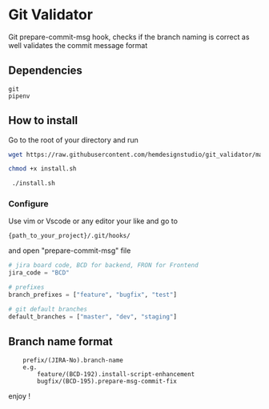# Git Validator

Git prepare-commit-msg hook, checks if the branch naming is correct as well validates the commit message format

## Dependencies

    git
    pipenv

## How to install

Go to the root of your directory and run

```sh
wget https://raw.githubusercontent.com/hemdesignstudio/git_validator/master/install.sh
```

```sh
chmod +x install.sh
```

```sh
 ./install.sh
```

### Configure

Use vim or Vscode or any editor your like and go to

    {path_to_your_project}/.git/hooks/

and open "prepare-commit-msg" file

```py
# jira board code, BCD for backend, FRON for Frontend
jira_code = "BCD"

# prefixes
branch_prefixes = ["feature", "bugfix", "test"]

# git default branches
default_branches = ["master", "dev", "staging"]
```

## Branch name format

```
    prefix/(JIRA-No).branch-name
    e.g.
        feature/(BCD-192).install-script-enhancement
        bugfix/(BCD-195).prepare-msg-commit-fix
```

enjoy !
